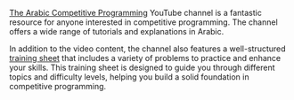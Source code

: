 [The Arabic Competitive Programming](https://www.youtube.com/@ArabicCompetitiveProgramming) YouTube channel is a fantastic resource for anyone interested in competitive programming. The channel offers a wide range of tutorials and explanations in Arabic.

In addition to the video content, the channel also features a well-structured [training sheet](https://www.youtube.com/redirect?event=video_description&redir_token=QUFFLUhqbVY3QV9oX0VMSG1JdVYyeTFFNUdGNE96eTI0UXxBQ3Jtc0tudXByanVfdTUzNGN5cXMtLXQzODVvc3AyNVpQemxFRTJnNk9qWDI5NzVfSXJlSXU4QjcxVUQxMHd4c2VkVDljaWhqY2Q3c0dCMFE1elBzRHlCbjhDTHpCTlVqQTR6YkRobGVLOUJvWm1yenRseC1tWQ&q=https%3A%2F%2Fgoo.gl%2FunDETI&v=c3lmvYBxgwE) that includes a variety of problems to practice and enhance your skills. This training sheet is designed to guide you through different topics and difficulty levels, helping you build a solid foundation in competitive programming. 
